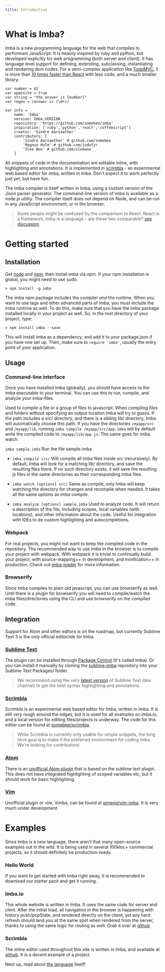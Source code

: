 ```yaml
---
title: Introduction
---
```


# What is Imba?

Imba is a new programming language for the web that compiles
to performant JavaScript. It is heavily inspired by ruby and python, but developed explicitly for web programming (both server and client). It has language level 
support for defining, extending, subclassing, instantiating 
and rendering dom nodes. For a semi-complex application like 
[TodoMVC](http://todomvc.com), it is more than [10 times faster than React](http://somebee.github.io/todomvc-render-benchmark/index.html)
with less code, and a much smaller library.

```imba
var number = 42
var opposite = true
var string = "the answer is {number}"
var regex = /answer is (\d+)/

var info =
    name: 'Imba'
    version: Imba.VERSION
    repository: 'https://github.com/somebee/imba'
    inspiration: ['ruby','python','react','coffeescript']
    creator: 'Sindre Aarsaether'
    contributors: [
        'Sindre Aarsaether' # github.com/somebee
        'Magnus Holm' # github.com/judofyr
        'Slee Woo' # github.com/sleewoo
    ]
```

All snippets of code in the documentation are editable inline,
with highlighting and annotations. It is implemented in [scrimbla](http://github.com/somebee/scrimbla) - an experimental web based editor for imba, written in imba. Don't expect it to work perfectly just yet, but have fun.

The Imba compiler is itself written in Imba, using a custom version of the
Jison parser generator. The command-line version of imba is available as a
node.js utility. The compiler itself does not depend on Node, and can be
run in any JavaScript environment, or in the browser.

> Some people might be confused by the comparison to React. React is a framework, Imba is a language - are these two comparable? [see discussion](https://news.ycombinator.com/item?id=10094371)

# Getting started

## Installation

Get [node](http://nodejs.org) and [npm](http://npmjs.org), then install imba
via npm. If your npm installation is global, you might need to use sudo.

    > npm install -g imba

The imba npm package includes the compiler *and* the runtime. When you want
to use tags and other advanced parts of Imba, you must include the imba runtime
as well. To do this, make sure that you have the imba package installed locally
in your project as well. So, in the root directory of your project, type: 

    > npm install imba --save

This will install imba as a dependency, and add it to your package.json if
you have one set up. Then, make sure to `require 'imba'`, usually
the entry point of your application.

## Usage

### Command-line interface

Once you have installed Imba (globally), you should have access to the imba executable in your terminal. You can use this to run, compile, and analyze your imba-files. 

Used to compile a file or a group of files to javascript. When compiling files and folders without specifying an output location Imba will try to guess. If the path includes a src/ directory, and there is a sibling lib/ directory, Imba will automatically choose this path. If you have the directories `/myapp/src` and `/myapp/lib`, running `imba compile /myapp/src/app.imba` will by default write the compiled code to `/myapp/lib/app.js`. The same goes for imba watch.

`imba sample.imba`
Run the file sample.imba

- `imba compile src/`
  Will compile all imba files inside src (recursively). By default, Imba will look for a matching lib/ directory, and save the resulting files there. If no such directory exists, it will save the resulting js files in the same directories as their corresponding imba files.

- `imba watch [options] src/`
  Same as compile, only Imba will keep watching the directory for changes and recompile when needed. It takes all the same options as imba compile.

- `imba analyze [options] sample.imba`
  Used to analyze code. It will return a description of the file, including scopes, local variables (with locations), and other information about the code. Useful for integration with IDEs to do custom highlighting and autocompletions.

### Webpack

For real projects, you might not want to keep the compiled code in the repository. The recommended way to use Imba in the browser is to compile your project with webpack. With webpack it is trivial to continually build your project, with source-mapping++ in development, and minification++ in production. Check out [imba-loader](https://github.com/judofyr/imba-loader) for more information.

### Browserify

Since Imba compiles to plain old javascript, you can use browserify as well. Until there is a plugin for browserify you will need to compile/watch the imba files/directories using the CLI and use browserify on the compiled code.

## Integration

Support for Atom and other editors is on the roadmap, but currently Sublime Text 3 is the only official editor/ide for Imba.

### [Sublime Text](https://packagecontrol.io/packages/Imba)

The plugin can be installed through [Package Control](https://packagecontrol.io) (it's called Imba). Or you can install it manually by cloning the
[sublime-imba](https://github.com/somebee/sublime-imba) repository into your Sublime Text Packages/ folder.

> We recommend using the very [latest version](http://www.sublimetext.com/3dev) of Sublime Text (dev channel) to get the best syntax highlighting and annotations.
 
### [Scrimbla](https://github.com/somebee/scrimbla)

Scrimbla is an experimental web based editor for Imba, written in Imba. It is still *very* rough around the edges, but it is used for all examples on imba.io, and a local version for editing files/projects is underway. The code for this editor can be found at [somebee/scrimbla](http://github.com/somebee/scrimbla).

> While Scrimbla is currently only usable for simple snippets, the long term goal is to make it the preferred environment for coding imba. We're looking for contributors!


### [Atom](https://atom.io/packages/language-imba)

There is an [unofficial Atom plugin](https://atom.io/packages/language-imba) that is based on the sublime text plugin. This does not have integrated highlighting of scoped variables etc, but it should work for basic highlighting.

### [Vim](https://github.com/simeng/vim-imba)

Unofficial plugin or vim, Vimba, can be found at [simeng/vim-imba](https://github.com/simeng/vim-imba). It is very much under development.

# Examples

Since Imba is a new language, there aren't that many open-source examples out in the wild. It is being used in several 100kloc+ commercial projects, so it should definitely be production-ready.

### Hello World

If you want to get started with Imba right away, it is recommended to download our starter pack and get it running.

### Imba.io

This whole website is written in Imba. It uses the same code for server and clent. After the initial load, all navigation in the browser is happening with history push/popState, and rendered directly on the client, yet any hard refresh should land you at the same spot when rendered from the server, thanks to using the same logic for routing as well. Grab it over at [github](https://github.com/somebee/imba.io)

### Scrimbla

The inline editor used throughout this site is written in Imba, and available at [github](https://github.com/somebee/scrimbla). It is a decent example of a project.

Next up, read about [the language](/guides/language) itself!
